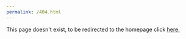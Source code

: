 ```yaml
---
permalink: /404.html
---
```


This page doesn't exist, to be redirected to the homepage click <a href="https://andreajoshua.me/">here.</a>
